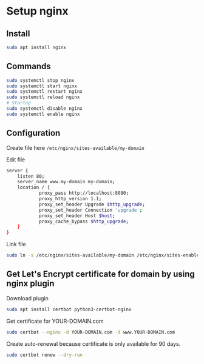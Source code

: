 # Setup nginx

## Install
```bash
sudo apt install nginx
```

## Commands

```bash
sudo systemctl stop nginx
sudo systemctl start nginx
sudo systemctl restart nginx
sudo systemctl reload nginx
# Startup
sudo systemctl disable nginx
sudo systemctl enable nginx
```

## Configuration

Create file here
`/etc/nginx/sites-available/my-domain`

Edit file
```bash
server {  
    listen 80;
    server_name www.my-domain my-domain;
    location / {  
            proxy_pass http://localhost:8080;  
            proxy_http_version 1.1;  
            proxy_set_header Upgrade $http_upgrade;  
            proxy_set_header Connection 'upgrade';  
            proxy_set_header Host $host;  
            proxy_cache_bypass $http_upgrade;  
    }  
}
```


Link file
```bash
sudo ln -s /etc/nginx/sites-available/my-domain /etc/nginx/sites-enabled/
```


## Get Let's Encrypt certificate for domain by using nginx plugin

Download plugin
```bash
sudo apt install certbot python3-certbot-nginx
```

Get certificate for YOUR-DOMAIN.com
```bash
sudo certbot --nginx -d YOUR-DOMAIN.com -d www.YOUR-DOMAIN.com
```

Create auto-renewal because certificate is only available for 90 days.
```bash
sudo certbot renew --dry-run
```

